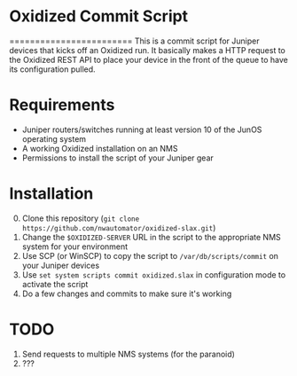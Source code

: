 # Oxidized Commit Script
========================
This is a commit script for Juniper devices that kicks off an Oxidized run. It basically makes a HTTP request to the Oxidized REST API to place your device in the front of the queue to have its configuration pulled.

Requirements
============
- Juniper routers/switches running at least version 10 of the JunOS operating system
- A working Oxidized installation on an NMS
- Permissions to install the script of your Juniper gear

Installation
============
0. Clone this repository (```git clone https://github.com/nwautomator/oxidized-slax.git```)
1. Change the `$OXIDIZED-SERVER` URL in the script to the appropriate NMS system for your environment
2. Use SCP (or WinSCP) to copy the script to `/var/db/scripts/commit` on your Juniper devices
3. Use `set system scripts commit oxidized.slax` in configuration mode to activate the script
4. Do a few changes and commits to make sure it's working

TODO
====
1. Send requests to multiple NMS systems (for the paranoid)
2. ???

